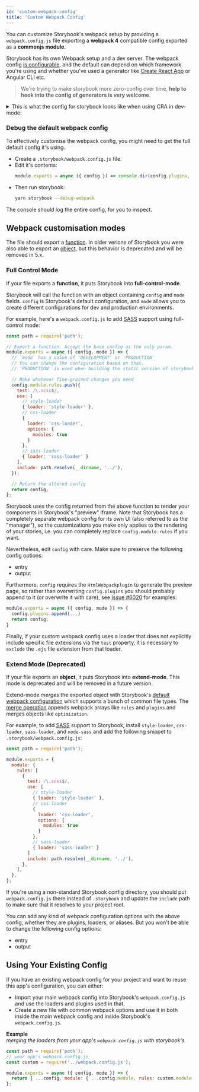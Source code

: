 ```yaml
---
id: 'custom-webpack-config'
title: 'Custom Webpack Config'
---
```


You can customize Storybook's webpack setup by providing a `webpack.config.js` file exporting a **webpack 4** compatible config exported as a **commonjs module**.

Storybook has its own Webpack setup and a dev server.
The webpack config [is configurable](/configurations/custom-webpack-config/), and the default can depend on which framework you're using and whether you've used a generator like [Create React App](https://github.com/facebookincubator/create-react-app) or Angular CLI etc.

> We're trying to make storybook more zero-config over time, **help to hook into the config of generators is very welcome**.

<details>
  <summary>This is what the config for storybook looks like when using CRA in dev-mode:</summary>

```js
{
  mode: 'development',
  bail: false,
  devtool: '#cheap-module-source-map',
  entry: [
    '@storybook/core/dist/server/common/polyfills.js',
    '@storybook/core/dist/server/preview/globals.js',
    '<your-storybook-dir>/config.js',
    'webpack-hot-middleware/client.js?reload=true',
  ],
  output: {
    path: './',
    filename: '[name].[hash].bundle.js',
    publicPath: '',
  },
  plugins: [
    HtmlWebpackPlugin {
      options: {
        template: '@storybook/core/dist/server/templates/index.ejs',
        templateContent: false,
        templateParameters: [Function: templateParameters],
        filename: 'iframe.html',
        hash: false,
        inject: false,
        compile: true,
        favicon: false,
        minify: undefined,
        cache: true,
        showErrors: true,
        chunks: 'all',
        excludeChunks: [],
        chunksSortMode: 'none',
        meta: {},
        title: 'Webpack App',
        xhtml: false,
        alwaysWriteToDisk: true,
      },
    },
    DefinePlugin {
      definitions: {
        'process.env': {
          NODE_ENV: '"development"',
          NODE_PATH: '""',
          PUBLIC_URL: '"."',
          '<storybook-environment-variables>'
          '<dotenv-environment-variables>'
        },
      },
    },
    WatchMissingNodeModulesPlugin {
      nodeModulesPath: './node_modules',
    },
    HotModuleReplacementPlugin {},
    CaseSensitivePathsPlugin {},
    ProgressPlugin {},
    DefinePlugin {
      definitions: {
        '<storybook-environment-variables>'
        '<dotenv-environment-variables>'
      },
    },
  ],
  module: {
    rules: [
      { test: /\.(mjs|jsx?)$/,
        use: [
          { loader: 'babel-loader', options:
            { cacheDirectory: './node_modules/.cache/storybook',
              presets: [
                [ './node_modules/@babel/preset-env/lib/index.js', { shippedProposals: true, useBuiltIns: 'usage' } ],
                './node_modules/@babel/preset-react/lib/index.js',
                './node_modules/@babel/preset-flow/lib/index.js',
              ],
              plugins: [
                './node_modules/@babel/plugin-proposal-object-rest-spread/lib/index.js',
                './node_modules/@babel/plugin-proposal-class-properties/lib/index.js',
                './node_modules/@babel/plugin-syntax-dynamic-import/lib/index.js',
                [ './node_modules/babel-plugin-emotion/dist/babel-plugin-emotion.cjs.js', { sourceMap: true, autoLabel: true } ],
                './node_modules/babel-plugin-macros/dist/index.js',
                './node_modules/@babel/plugin-transform-react-constant-elements/lib/index.js',
                './node_modules/babel-plugin-add-react-displayname/index.js',
                [ './node_modules/babel-plugin-react-docgen/lib/index.js', { DOC_GEN_COLLECTION_NAME: 'STORYBOOK_REACT_CLASSES' } ],
              ],
            },
          },
        ],
        include: [ './' ],
        exclude: [ './node_modules' ],
      },
      { test: /\.md$/,
        use: [
          { loader: './node_modules/raw-loader/index.js' },
        ],
      },
      { test: /\.css$/,
        use: [
          './node_modules/style-loader/index.js',
          { loader: './node_modules/css-loader/dist/cjs.js', options: { importLoaders: 1 } },
          { loader: './node_modules/postcss-loader/src/index.js', options: { ident: 'postcss', postcss: {}, plugins: [Function: plugins] } },
        ],
      },
      { test: /\.(svg|ico|jpg|jpeg|png|gif|eot|otf|webp|ttf|woff|woff2|cur|ani)(\?.*)?$/,
        loader: './node_modules/file-loader/dist/cjs.js',
        query: { name: 'static/media/[name].[hash:8].[ext]' },
      },
      { test: /\.(mp4|webm|wav|mp3|m4a|aac|oga)(\?.*)?$/,
        loader: './node_modules/url-loader/dist/cjs.js',
        query: { limit: 10000, name: 'static/media/[name].[hash:8].[ext]' },
      },
    ],
  },
  resolve: {
    extensions: [ '.mjs', '.js', '.jsx', '.json' ],
    modules: [ 'node_modules' ],
    mainFields: [ 'browser', 'main', 'module' ],
    alias: {
      'core-js': './node_modules/core-js',
      react: './node_modules/react',
      'react-dom': './node_modules/react-dom',
    },
  },
  optimization: {
    splitChunks: { chunks: 'all' },
    runtimeChunk: true,
    minimizer: [ [Object] ],
  },
  performance: { hints: false },
}
```

</details>

### Debug the default webpack config

  <summary>To effectively customise the webpack config, you might need to get the full default config it's using.</summary>
  
  <div></div>

- Create a `.storybook/webpack.config.js` file.
- Edit it's contents:
  ```js
  module.exports = async ({ config }) => console.dir(config.plugins, { depth: null }) || config;
  ```
- Then run storybook:
  ```sh
  yarn storybook --debug-webpack
  ```

The console should log the entire config, for you to inspect.

## Webpack customisation modes

The file should export a [function](#full-control-mode). In older verions of Storybook you were also able to export an [object](#extend-mode), but this behavior is deprecated and will be removed in 5.x.

### Full Control Mode

If your file exports a **function**, it puts Storybook into **full-control-mode**.

Storybook will call the function with an object containing `config` and `mode` fields. `config` is Storybook's default configuration, and `mode` allows you to create different configurations for dev and production environments.

For example, here's a `webpack.config.js` to add [SASS](http://sass-lang.com/) support using full-control mode:

```js
const path = require('path');

// Export a function. Accept the base config as the only param.
module.exports = async ({ config, mode }) => {
  // `mode` has a value of 'DEVELOPMENT' or 'PRODUCTION'
  // You can change the configuration based on that.
  // 'PRODUCTION' is used when building the static version of storybook.

  // Make whatever fine-grained changes you need
  config.module.rules.push({
    test: /\.scss$/,
    use: [
      // style-loader
      { loader: 'style-loader' },
      // css-loader
      {
        loader: 'css-loader',
        options: {
          modules: true
        }
      },
      // sass-loader
      { loader: 'sass-loader' }
    ],
    include: path.resolve(__dirname, '../'),
  });

  // Return the altered config
  return config;
};
```

Storybook uses the config returned from the above function to render your components in Storybook's "preview" iframe. Note that Storybook has a completely separate webpack config for its own UI (also referred to as the "manager"), so the customizations you make only applies to the rendering of your stories, i.e. you can completely replace `config.module.rules` if you want.

Nevertheless, edit `config` with care. Make sure to preserve the following config options:

- entry
- output

Furthermore, `config` requires the `HtmlWebpackplugin` to generate the preview page, so rather than overwriting `config.plugins` you should probably append to it (or overwrite it with care), see [Issue #6020](https://github.com/storybooks/storybook/issues/6020) for examples:

```js
module.exports = async ({ config, mode }) => {
  config.plugins.append(...)
  return config;
}
```

Finally, if your custom webpack config uses a loader that does not explicitly include specific file extensions via the `test` property, it is necessary to `exclude` the `.ejs` file extension from that loader.

### Extend Mode (**Deprecated**)

If your file exports an **object**, it puts Storybook into **extend-mode**. This mode is deprecated and will be removed in a future version.

Extend-mode _merges_ the exported object with Storybook's [default webpack configuration](../default-config/) which supports a bunch of common file types. The [merge operation](https://github.com/storybooks/storybook/blob/next/lib/core/src/server/utils/merge-webpack-config.js) appends webpack arrays like `rules` and `plugins` and merges objects like `optimization`.

For example, to add [SASS](http://sass-lang.com/) support to Storybook, install `style-loader`, `css-loader`, `sass-loader`, and `node-sass` and add the following snippet to `.storybook/webpack.config.js`:

```js
const path = require('path');

module.exports = {
  module: {
    rules: [
      {
        test: /\.scss$/,
        use: [
          // style-loader
          { loader: 'style-loader' },
          // css-loader
          {
            loader: 'css-loader',
            options: {
              modules: true
            }
          },
          // sass-loader
          { loader: 'sass-loader' }
        ]
        include: path.resolve(__dirname, '../'),
      },
    ],
  },
};
```

If you're using a non-standard Storybook config directory, you should put `webpack.config.js` there instead of `.storybook` and update the `include` path to make sure that it resolves to your project root.

You can add any kind of webpack configuration options with the above config, whether they are plugins, loaders, or aliases. But you won't be able to change the following config options:

- entry
- output

## Using Your Existing Config

If you have an existing webpack config for your project and want to reuse this app's configuration, you can either:

- Import your main webpack config into Storybook's `webpack.config.js` and use the loaders and plugins used in that.
- Create a new file with common webpack options and use it in both inside the main webpack config and inside Storybook's `webpack.config.js`.

**Example**  
_merging the loaders from your app's `webpack.config.js` with storybook's_

```js
const path = require('path');
// your app's webpack.config.js
const custom = require('../webpack.config.js');

module.exports = async ({ config, mode }) => {
  return { ...config, module: { ...config.module, rules: custom.module.rules } };
};
```
